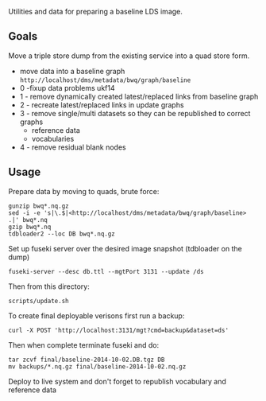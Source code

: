Utilities and data for preparing a baseline LDS image.

## Goals

Move a triple store dump from the existing service into a quad store form.

   * move data into a baseline graph `http://localhost/dms/metadata/bwq/graph/baseline`
   * 0 -fixup data problems ukf14
   * 1 - remove dynamically created latest/replaced links from baseline graph
   * 2 - recreate latest/replaced links in update graphs
   * 3 - remove single/multi datasets so they can be republished to correct graphs
      * reference data
      * vocabularies
   * 4 - remove residual blank nodes

## Usage

Prepare data by moving to quads, brute force:

    gunzip bwq*.nq.gz
    sed -i -e 's|\.$|<http://localhost/dms/metadata/bwq/graph/baseline> .|' bwq*.nq
    gzip bwq*.nq
    tdbloader2 --loc DB bwq*.nq.gz

Set up fuseki server over the desired image snapshot (tdbloader on the dump)

    fuseki-server --desc db.ttl --mgtPort 3131 --update /ds

Then from this directory:

    scripts/update.sh

To create final deployable verisons first run a backup:

    curl -X POST 'http://localhost:3131/mgt?cmd=backup&dataset=ds'

Then when complete terminate fuseki and do:
   
    tar zcvf final/baseline-2014-10-02.DB.tgz DB
    mv backups/*.nq.gz final/baseline-2014-10-02.nq.gz

Deploy to live system and don't forget to republish vocabulary and reference data
